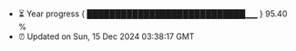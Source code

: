 - ⏳ Year progress { ████████████████████████████▁▁ } 95.40 %
- ⏰ Updated on Sun, 15 Dec 2024 03:38:17 GMT

